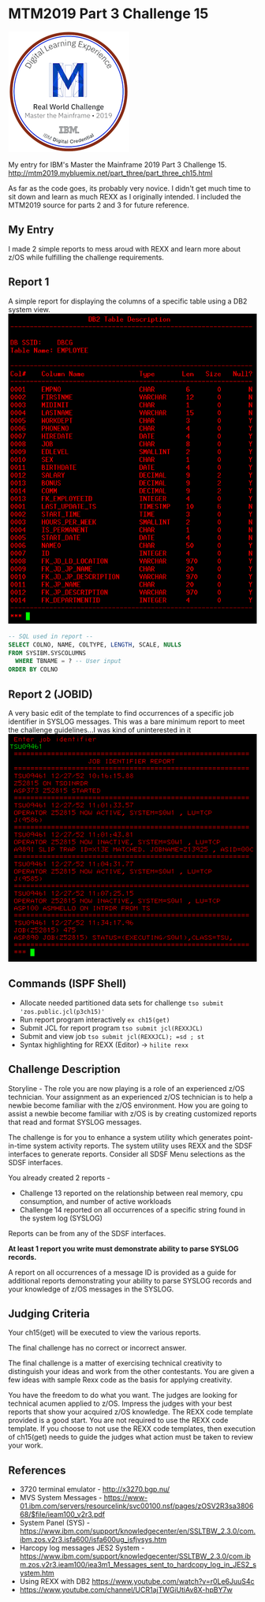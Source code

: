 # MTM2019 Part 3 Challenge 15

[![badge](master-the-mainframe-2019-part-3.png)](https://www.youracclaim.com/badges/7c41cb99-ce36-465e-800d-747a17580f73/public_url)

My entry for IBM's Master the Mainframe 2019 Part 3 Challenge 15.
http://mtm2019.mybluemix.net/part_three/part_three_ch15.html


As far as the code goes, its probably very novice.
I didn't get much time to sit down and learn as much REXX as I originally intended. I included the MTM2019 source for parts 2 and 3 for future reference.


## My Entry
I made 2 simple reports to mess aroud with REXX and learn more about z/OS 
while fulfilling the challenge requirements.


## Report 1
A simple report for displaying the columns of a specific table using a DB2 system view.
![screenshots/report1.png](screenshots/report1.png)

```sql
-- SQL used in report --
SELECT COLNO, NAME, COLTYPE, LENGTH, SCALE, NULLS
FROM SYSIBM.SYSCOLUMNS
  WHERE TBNAME = ? -- User input
ORDER BY COLNO
```



## Report 2 (JOBID)
A very basic edit of the template to find occurrences of a specific
job identifier in SYSLOG messages. This was a bare minimum report to meet the challenge guidelines...I was kind of uninterested in it
![screenshots/report2.png](screenshots/report2.png)


## Commands (ISPF Shell)
* Allocate needed partitioned data sets for challenge ```tso submit 'zos.public.jcl(p3ch15)'```
* Run report program interactively ```ex ch15(get)```
* Submit JCL for report program ```tso submit jcl(REXXJCL)```
* Submit and view job ```tso submit jcl(REXXJCL); =sd ; st```
* Syntax highlighting for REXX (Editor) -> ```hilite rexx```

## Challenge Description
Storyline - The role you are now playing is a role of an experienced z/OS technician. Your assignment as an experienced z/OS technician is to help a newbie become familiar with the z/OS environment. How you are going to assist a newbie become familiar with z/OS is by creating customized reports that read and format SYSLOG messages.


The challenge is for you to enhance a system utility which generates point-in-time system activity reports. The system utility uses REXX and the SDSF interfaces to generate reports. Consider all SDSF Menu selections as the SDSF interfaces.

You already created 2 reports -
* Challenge 13 reported on the relationship between real memory, cpu consumption, and number of active workloads
* Challenge 14 reported on all occurrences of a specific string found in the system log (SYSLOG)

Reports can be from any of the SDSF interfaces.

**At least 1 report you write must demonstrate ability to parse SYSLOG records.**

A report on all occurrences of a message ID is provided as a guide for additional reports demonstrating your ability to parse SYSLOG records and your knowledge of z/OS messages in the SYSLOG.


## Judging Criteria
Your ch15(get) will be executed to view the various reports.

The final challenge has no correct or incorrect answer.

The final challenge is a matter of exercising technical creativity to distinguish your ideas and work from the other contestants. You are given a few ideas with sample Rexx code as the basis for applying creativity.

You have the freedom to do what you want. The judges are looking for technical acumen applied to z/OS. Impress the judges with your best reports that show your acquired z/OS knowledge. The REXX code template provided is a good start. You are not required to use the REXX code template. If you choose to not use the REXX code templates, then execution of ch15(get) needs to guide the judges what action must be taken to review your work.



## References
* 3720 terminal emulator - http://x3270.bgp.nu/
* MVS System Messages - https://www-01.ibm.com/servers/resourcelink/svc00100.nsf/pages/zOSV2R3sa380668/$file/ieam100_v2r3.pdf
* System Panel (SYS) - https://www.ibm.com/support/knowledgecenter/en/SSLTBW_2.3.0/com.ibm.zos.v2r3.isfa600/isfa600ug_isfjvsys.htm
* Harcopy log messages JES2 System - https://www.ibm.com/support/knowledgecenter/SSLTBW_2.3.0/com.ibm.zos.v2r3.ieam100/iea3m1_Messages_sent_to_hardcopy_log_in_JES2_system.htm
* Using REXX with DB2 https://www.youtube.com/watch?v=r0Le6JuuS4c
* https://www.youtube.com/channel/UCR1ajTWGiUtiAv8X-hpBY7w
